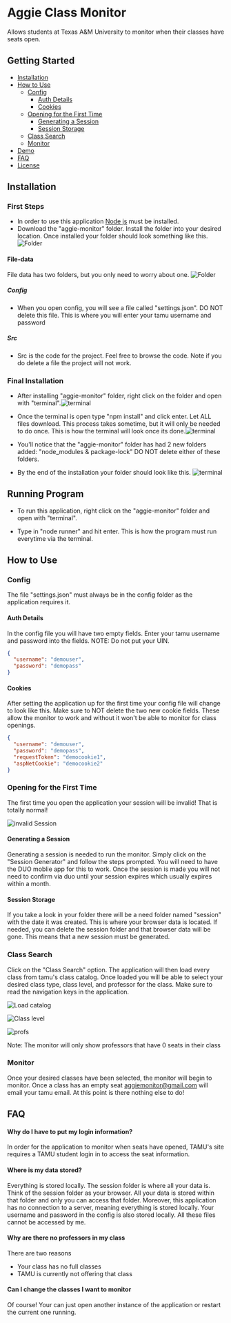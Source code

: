 
# Aggie Class Monitor

Allows students at Texas A&M University to monitor when their classes have seats open.
## Getting Started

- [Installation](#Installation)
- [How to Use](#How-to-Use)
  - [Config](###Config)
      - [Auth Details](####Auth-Details)
      - [Cookies](####Cookies)
  - [Opening for the First Time](###Opening-for-the-First-Time)
    - [Generating a Session](#Generating-a-Session)
    - [Session Storage](####Session-Storage)
  - [Class Search](###Class-Search)
  - [Monitor](###Monitor)
- [Demo](#Demo)
- [FAQ](#FAQ)
- [License](#license)

## Installation

### First Steps

- In order to use this application [Node js](https://nodejs.org/en/) must be installed. 
- Download the "aggie-monitor" folder. Install the folder into your desired location. Once installed your folder should look something like this. ![ Folder](https://i.gyazo.com/fef3d793a29e898422dcb63159db96ff.png)

#### File-data
File data has two folders, but you only need to worry about one. ![ Folder](https://i.gyazo.com/8dfa7c9dc3b8c6c1213e367910bc0172.png)

##### Config
- When you open config, you will see a file called "settings.json". DO NOT delete this file. This is where you will enter your tamu username and password

##### Src
- Src is the code for the project. Feel free to browse the code. Note if you do delete a file the project will not work.

### Final Installation
- After installing "aggie-monitor" folder, right click on the folder and open with "terminal".![ terminal](https://i.gyazo.com/b857f097eeb08fc9c52b4bda3eabdda5.png)

- Once the terminal is open type "npm install" and click enter. Let ALL files download. This process takes sometime, but it will only be needed to do once. This is how the terminal will look once its done.![ terminal](https://i.gyazo.com/e086e005e8fff6a35442620e64d4d813.png)

- You'll notice that the "aggie-monitor" folder has had 2 new folders added: "node_modules & package-lock" DO NOT delete either of these folders.

- By the end of the installation your folder should look like this. ![ terminal](https://i.gyazo.com/46c21afdfc68edee58ec7c5f8524c001.png)



## Running Program

- To run this application, right click on the "aggie-monitor" folder and open with "terminal".

- Type in "node runner" and hit enter. This is how the program must run everytime via the terminal.
## How to Use

### Config

The file "settings.json" must always be in the config folder as the application requires it.

#### Auth Details
In the config file you will have two empty fields. Enter your tamu username and password into the fields. NOTE: Do not put your UIN.
```json
{
  "username": "demouser",
  "password": "demopass"
}
```

#### Cookies
After setting the application up for the first time your config file will change to look like this. Make sure to NOT delete the two new cookie fields. These allow the monitor to work and without it won't be able to monitor for class openings.
```json
{
  "username": "demouser",
  "password": "demopass",
  "requestToken": "democookie1",
  "aspNetCookie": "democookie2"
}
```

### Opening for the First Time
The first time you open the application your session will be invalid! That is totally normal!


![invalid Session](https://i.gyazo.com/5fb2e5d26933d8082298ee6b71a48256.png)

#### Generating a Session
Generating a session is needed to run the monitor. Simply click on the "Session Generator" and follow the steps prompted. You will need to have the DUO moblie app for this to work. Once the session is made you will not need to confirm via duo until your session expires which usually expires within a month.

#### Session Storage
If you take a look in your folder there will be a need folder named "session" with the date it was created. This is where your browser data is located. If needed, you can delete the session folder and that browser data will be gone. This means that a new session must be generated.

### Class Search
Click on the "Class Search" option. The application will then load every class from tamu's class catalog. Once loaded you will be able to select your desired class type, class level, and professor for the class. Make sure to read the navigation keys in the application.

![Load catalog](https://i.gyazo.com/1e65fffb0a09b5e73963b1282a07ba6a.png)

![Class level](https://i.gyazo.com/e022329df4989ef8ac26871278709315.png)

![profs](https://i.gyazo.com/7bfac0c7c9ba8ee5ccac379c9ce5315d.png)

Note: The monitor will only show professors that have 0 seats in their class

### Monitor
Once your desired classes have been selected, the monitor will begin to monitor. Once a class has an empty seat aggiemonitor@gmail.com will email your tamu email. At this point is there nothing else to do!


## FAQ

#### Why do I have to put my login information?

In order for the application to monitor when seats have opened, TAMU's site requires a TAMU student login in to access the seat information.

#### Where is my data stored?

Everything is stored locally. The session folder is where all your data is. Think of the session folder as your browser. All your data is stored within that folder and only you can access that folder. Moreover, this application has no connection to a server, meaning everything is stored locally. Your username and password in the config is also stored locally. All these files cannot be accessed by me.

#### Why are there no professors in my class

There are two reasons
 - Your class has no full classes
 - TAMU is currently not offering that class

#### Can I change the classes I want to monitor

Of course! Your can just open another instance of the application or restart the current one running.

